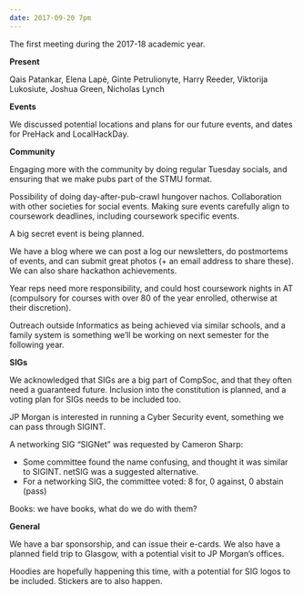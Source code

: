 ```yaml
---
date: 2017-09-20 7pm
---
```

The first meeting during the 2017-18 academic year.

**Present**

Qais Patankar, Elena Lapė, Ginte Petrulionyte, Harry Reeder, Viktorija Lukosiute, Joshua Green, Nicholas Lynch

**Events**

We discussed potential locations and plans for our future events, and dates for PreHack and LocalHackDay.

**Community**

Engaging more with the community by doing regular Tuesday socials, and ensuring that we make pubs part of the STMU format.

Possibility of doing day-after-pub-crawl hungover nachos. Collaboration with other societies for social events. Making sure events carefully align to coursework deadlines, including coursework specific events.

A big secret event is being planned.

We have a blog where we can post a log our newsletters, do postmortems of events, and can submit great photos (+ an email address to share these). We can also share hackathon achievements.

Year reps need more responsibility, and could host coursework nights in AT (compulsory for courses with over 80 of the year enrolled, otherwise at their discretion).

Outreach outside Informatics as being achieved via similar schools, and a family system is something we’ll be working on next semester for the following year.

**SIGs**

We acknowledged that SIGs are a big part of CompSoc, and that they often need a guaranteed future. Inclusion into the constitution is planned, and a voting plan for SIGs needs to be included too.

JP Morgan is interested in running a Cyber Security event, something we can pass through SIGINT.

A networking SIG “SIGNet” was requested by Cameron Sharp:
- Some committee found the name confusing, and thought it was similar to SIGINT. netSIG was a suggested alternative.
- For a networking SIG, the committee voted: 8 for, 0 against, 0 abstain (pass)

Books: we have books, what do we do with them?

**General**

We have a bar sponsorship, and can issue their e-cards. We also have a planned field trip to Glasgow, with a potential visit to JP Morgan’s offices.

Hoodies are hopefully happening this time, with a potential for SIG logos to be included. Stickers are to also happen.


